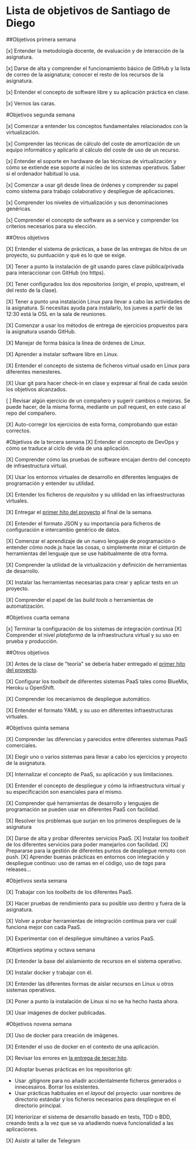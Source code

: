 Lista de objetivos de Santiago de Diego
============================

##Objetivos primera semana

[x] Entender la metodología docente, de evaluación y de interacción de la asignatura.

[x] Darse de alta y comprender el funcionamiento básico de GitHub y la lista de correo de la asignatura; conocer el resto de los recursos de la asignatura.

[x] Entender el concepto de software libre y su aplicación práctica en clase.

[x] Vernos las caras.

#Objetivos segunda semana


[x] Comenzar a entender los conceptos fundamentales relacionados con la virtualización.

[x] Comprender las técnicas de cálculo del coste de amortización de un equipo informático y aplicarlo al cálculo del coste de uso de un recurso.

[x] Entender el soporte en hardware de las técnicas de virtualización y cómo se extiende ese soporte al núcleo de los sistemas operativos. Saber si el ordenador habitual lo usa.
    
[x] Comenzar a usar git desde línea de órdenes y comprender su papel como sistema para trabajo colaborativo y despliegue de aplicaciones.

[x] Comprender los niveles de virtualización y sus denominaciones genéricas.
    
[x] Comprender el concepto de software as a service y comprender los criterios necesarios para su elección.

##Otros objetivos

[X] Entender el sistema de prácticas, a base de las entregas de hitos de un proyecto, su puntuación y qué es lo que se exige.

[X] Tener a punto la instalación de git usando pares clave pública/privada para interaccionar con GitHub (no https).

[X] Tener configurados los dos repositorios (origin, el propio, upstream, el del resto de la clase).

[X] Tener a punto una instalación Linux para llevar a cabo las actividades de la asignatura. Si necesitas ayuda para instalarlo, los jueves a partir de las 12:30 está la OSL en la sala de reuniones.

[X] Comenzar a usar los métodos de entrega de ejercicios propuestos para la asignatura usando GitHub.

[X] Manejar de forma básica la línea de órdenes de Linux.

[X] Aprender a instalar software libre en Linux.

[X] Entender el concepto de sistema de ficheros virtual usado en Linux para diferentes menesteres.

[X] Usar git para hacer check-in en clase y expresar al final de cada sesión los objetivos alcanzados.

[ ] Revisar algún ejercicio de un compañero y sugerir cambios o mejoras. Se puede hacer, de la misma forma, mediante un pull request, en este caso al repo del compañero.

[X] Auto-corregir los ejercicios de esta forma, comprobando que están correctos.

#Objetivos de la tercera semana
[X] Entender el concepto de DevOps y cómo se traduce al ciclo de vida de una aplicación.

[X] Comprender cómo las pruebas de software encajan dentro del concepto de infraestructura virtual.

[X] Usar los entornos virtuales de desarrollo en diferentes lenguajes de
  programación y entender su utilidad.

[X] Entender los ficheros de *requisitos* y su utilidad en las
  infraestructuras virtuales.
  
[X] Entregar el [primer hito del proyecto](http://jj.github.io/IV/documentos/practicas/1.Infraestructura) al final de la semana.

[X] Entender el formato JSON y su importancia para ficheros de
  configuración e intercambio genérico de datos. 

[X] Comenzar el aprendizaje de un nuevo lenguaje de programación o
  entender cómo node.js hace las cosas, o simplemente mirar el
  cinturón de herramientas del lenguaje que se use habitualmente de
  otra forma.

[X] Comprender la utilidad de la virtualización y definición de
  herramientas de desarrollo.
  
[X] Instalar las herramientas necesarias para crear y aplicar tests en
  un proyecto.

[X] Comprender el papel de las *build tools* o herramientas de
  automatización.
  
  
#Objetivos cuarta semana

[x] Terminar la configuración de los sistemas de integración continua
[X] Comprender el nivel *plataforma* de la infraestructura virtual y su uso en prueba y producción.

##Otros objetivos

[X] Antes de la clase de "teoría" se debería haber entregado el [primer hito del proyecto](http://jj.github.io/IV/documentos/practicas/1.Infraestructura).

[X] Configurar los *toolbelt* de diferentes sistemas PaaS tales como BlueMix, Heroku u OpenShift.

[X] Comprender los mecanismos de despliegue automático.

[X] Entender el formato YAML y su uso en diferentes infraestructuras virtuales.

#Objetivos quinta semana

[X] Comprender las diferencias y parecidos entre diferentes sistemas PaaS comerciales.

[X] Elegir uno o varios sistemas para llevar a cabo los ejercicios y proyecto de la asignatura.

[X] Internalizar el concepto de PaaS, su aplicación y sus limitaciones.

[X] Entender el concepto de despliegue y cómo la infraestructura virtual y su especificación son esenciales para el mismo.

[X] Comprender qué herramientas de desarrollo y lenguajes de programación se pueden usar en diferentes PaaS con facilidad.

[X] Resolver los problemas que surjan en los primeros despliegues de la asignatura

[X] Darse de alta y probar diferentes servicios PaaS.
[X] Instalar los *toolbelt* de los diferentes servicios para poder manejarlos con facilidad.
[X] Prepararse para la gestión de diferentes puntos de despliegue remoto con push.
[X] Aprender buenas prácticas en entornos con integración y despliegue
   continuo: uso de ramas en el código, uso de *tags* para
   releases...
   
#Objetivos sexta semana

[X] Trabajar con los *toolbelts* de los diferentes PaaS.

[X] Hacer pruebas de rendimiento para su posible uso dentro y fuera de la asignatura.

[X] Volver a probar herramientas de integración continua para ver cuál funciona mejor con cada PaaS.

[X] Experimentar con el despliegue simultáneo a varios PaaS.


#Objetivos séptima y octava semana

[X] Entender la base del aislamiento de recursos en el sistema operativo.

[X] Instalar docker y trabajar con él.

[X] Entender las diferentes formas de aislar recursos en Linux u otros sistemas operativos.

[X] Poner a punto la instalación de Linux si no se ha hecho hasta ahora.

[X] Usar imágenes de docker publicadas.

#Objetivos novena semana

[X] Uso de docker para creación de imágenes.

[X] Entender el uso de docker en el contexto de una aplicación.

[X] Revisar los errores en [la entrega de tercer hito](../practicas/3.md).

[X] Adoptar buenas prácticas en los repositorios git:

   - Usar .gitignore para no añadir accidentalmente ficheros generados o innecesairos. Borrar los existentes.
   - Usar prácticas habituales en el *layout* del proyecto: usar nombres de directorio estándar y los ficheros necesarios para despliegue en el directorio principal.

[X] Interiorizar el sistema de desarrollo basado en tests, TDD o BDD, creando tests a la vez que se va añadiendo nueva funcionalidad a las aplicaciones.

[X] Asistir al taller de Telegram

